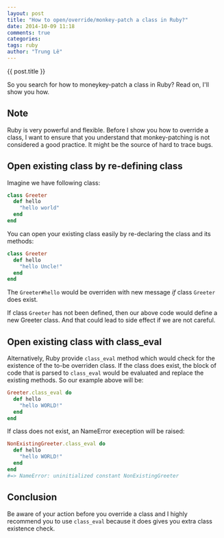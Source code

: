 ```yaml
---
layout: post
title: "How to open/override/monkey-patch a class in Ruby?"
date: 2014-10-09 11:18
comments: true
categories:
tags: ruby
author: "Trung Lê"
---
```


{{ post.title }}

So you search for how to moneykey-patch a class in Ruby? Read on, I'll show you how.

## Note

Ruby is very powerful and flexible. Before I show you how to override a class, I want to
ensure that you understand that monkey-patching is not considered a good practice. It might
be the source of hard to trace bugs.

## Open existing class by re-defining class

Imagine we have following class:

```ruby
class Greeter
  def hello
    "hello world"
  end
end
```

You can open your existing class easily by re-declaring the class and its methods:

```ruby
class Greeter
  def hello
    "hello Uncle!"
  end
end
```

The `Greeter#hello` would be overriden with new message _if_ class `Greeter` does exist.

If class `Greeter` has not been defined, then our above code would define a new Greeter class. And
that could lead to side effect if we are not careful.

## Open existing class with class_eval

Alternatively, Ruby provide `class_eval` method which would check for the existence of the to-be overriden
class. If the class does exist, the block of code that is parsed to `class_eval` would be evaluated and
replace the existing methods. So our example above will be:

```ruby
Greeter.class_eval do
  def hello
    "hello WORLD!"
  end
end
```

If class does not exist, an NameError exeception will be raised:

```ruby
NonExistingGreeter.class_eval do
  def hello
    "hello WORLD!"
  end
end
#=> NameError: uninitialized constant NonExistingGreeter
```

## Conclusion

Be aware of your action before you override a class and I highly recommend you to use `class_eval` because
it does gives you extra class existence check.

